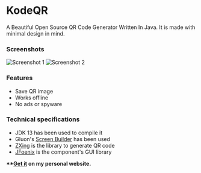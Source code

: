 # KodeQR
A Beautiful Open Source QR Code Generator Written In Java. It is made with minimal design in mind.

### Screenshots
![Screenshot 1](https://i.imgur.com/XtD1pUt.png)
![Screenshot 2](https://i.imgur.com/qTuPVDz.png)

### Features
* Save QR image
* Works offline
* No ads or spyware

### Technical specifications
* JDK 13 has been used to compile it
* Gluon's [Screen Builder](https://gluonhq.com/products/scene-builder/ "Gluon's Screen Builder") has been used
* [ZXing](https://github.com/zxing/zxing "ZXing On GitHub") is the library to generate QR code
* [JFoenix](https://github.com/jfoenixadmin/JFoenix "JFoenix On GitHub") is the component's GUI library

__**[Get it](https://jobayr.com/project/KodeQR) on my personal website.__

